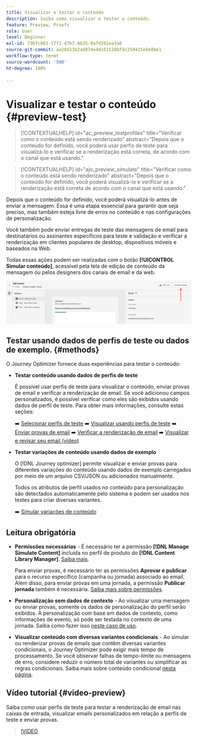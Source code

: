 ```yaml
---
title: Visualizar e testar o conteúdo
description: Saiba como visualizar e testar o conteúdo.
feature: Preview, Proofs
role: User
level: Beginner
exl-id: 736fc861-17f2-47b7-8635-9afd261ea3a8
source-git-commit: aa28d13b2ad874e4dc61510bfdc250415e8e8be1
workflow-type: tm+mt
source-wordcount: '500'
ht-degree: 100%

---
```


# Visualizar e testar o conteúdo {#preview-test}

>[!CONTEXTUALHELP]
>id="ac_preview_testprofiles"
>title="Verificar como o conteúdo está sendo renderizado"
>abstract="Depois que o conteúdo for definido, você poderá usar perfis de teste para visualizá-lo e verificar se a renderização está correta, de acordo com o canal que está usando."

>[!CONTEXTUALHELP]
>id="ajo_preview_simulate"
>title="Verificar como o conteúdo está sendo renderizado"
>abstract="Depois que o conteúdo for definido, você poderá visualizá-lo e verificar se a renderização está correta de acordo com o canal que está usando."

Depois que o conteúdo for definido, você poderá visualizá-lo antes de enviar a mensagem. Essa é uma etapa essencial para garantir que seja preciso, mas também esteja livre de erros no conteúdo e nas configurações de personalização.

Você também pode enviar entregas de teste das mensagens de email para destinatários ou assinantes específicos para teste e validação e verificar a renderização em clientes populares de desktop, dispositivos móveis e baseados na Web.

Todas essas ações podem ser realizadas com o botão **[!UICONTROL Simular conteúdo]**, acessível pela tela de edição de conteúdo da mensagem ou pelos designers dos canais de email e da web.

![](../email/assets/email-preview-button.png)

## Testar usando dados de perfis de teste ou dados de exemplo. {#methods}

O Journey Optimizer fornece duas experiências para testar o conteúdo:

* **Testar conteúdo usando dados de perfis de teste**

  É possível usar perfis de teste para visualizar o conteúdo, enviar provas de email e verificar a renderização de email. Se você adicionou campos personalizados, é possível verificar como eles são exibidos usando dados de perfil de teste. Para obter mais informações, consulte estas seções:

  ➡️ [Selecionar perfis de teste](test-profiles.md)
➡️ [Visualizar usando perfis de teste](preview.md)
➡️ [Enviar provas de email](proofs.md)
➡️ [Verificar a renderização de email](rendering.md)
➡️ [Visualizar e revisar seu email (vídeo)](#video-preview)

* **Testar variações de conteúdo usando dados de exemplo**

  O [!DNL Journey optimizer] permite visualizar e enviar provas para diferentes variações do conteúdo usando dados de exemplo carregados por meio de um arquivo CSV/JSON ou adicionados manualmente.

  Todos os atributos de perfil usados no conteúdo para personalização são detectados automaticamente pelo sistema e podem ser usados nos testes para criar diversas variantes.

  ➡️ [Simular variações de conteúdo](../test-approve/simulate-sample-input.md)

## Leitura obrigatória

* **Permissões necessárias** - É necessário ter a permissão **[!DNL Manage Simulate Content]** incluída no perfil de produto do **[!DNL Content Library Manager]**. [Saiba mais](../administration/ootb-product-profiles.md#content-library-manager).

  Para enviar provas, é necessário ter as permissões **Aprovar e publicar** para o recurso específico (campanha ou jornada) associado ao email. Além disso, para enviar provas em uma jornada, a permissão **Publicar jornada** também é necessária. [Saiba mais sobre permissões](../administration/ootb-permissions.md).

* **Personalização sem dados de contexto** - Ao visualizar uma mensagem ou enviar provas, somente os dados de personalização do perfil serão exibidos. A personalização com base em dados de contexto, como informações de evento, só pode ser testada no contexto de uma jornada. Saiba como fazer isso [neste caso de uso](../personalization/personalization-use-case.md).

* **Visualizar conteúdo com diversas variantes condicionais** - Ao simular ou renderizar provas de emails que contêm diversas variantes condicionais, o Journey Optimizer pode exigir mais tempo de processamento. Se você observar falhas de tempo-limite ou mensagens de erro, considere reduzir o número total de variantes ou simplificar as regras condicionais. Saiba mais sobre conteúdo condicional [nesta página](../personalization/dynamic-content.md).

## Vídeo tutorial {#video-preview}

Saiba como usar perfis de teste para testar a renderização de email nas caixas de entrada, visualizar emails personalizados em relação a perfis de teste e enviar provas.

>[!VIDEO](https://video.tv.adobe.com/v/3430342?quality=12&captions=por_br)
